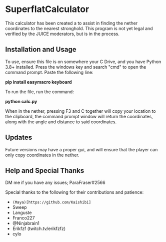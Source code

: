 # SuperflatCalculator
This calculator has been created a to assist in finding the nether coordinates to the nearest stronghold. 
This program is not yet legal and verified by the JUICE moderators, but is in the process.

## Installation and Usage
To use, ensure this file is on somewhere your C Drive, and you have Python 3.8+ installed. 
Press the windows key and search "cmd" to open the command prompt. Paste the following line:

**pip install easymacro keyboard**

To run the file, run the command:

   **python calc.py**

When in the nether, pressing F3 and C together  will copy your location to the clipboard, the command prompt window will return the coordinates, along with the angle and distance to said coordinates.

## Updates
Future versions may have a proper gui, and will ensure that the player can only copy coordinates in the nether.

## Help and Special Thanks
DM me if you have any issues; ParaFraser#2566

Special thanks to the following for their contributions and patience:
- `(Maya)[https://github.com/Kaishibi]`
- Sweep
- Languste
- Franco227
- @Ninjabrain1
- Erikfzf (twitch.tv/erikfzfz)
- cylo
